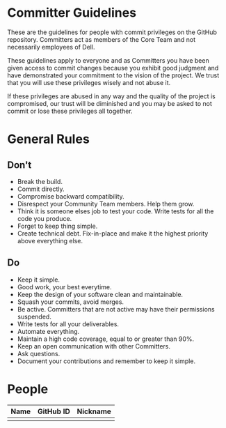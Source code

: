 <!--
Copyright (c) 2020 Dell Inc., or its subsidiaries. All Rights Reserved.

Licensed under the Apache License, Version 2.0 (the "License");
you may not use this file except in compliance with the License.
You may obtain a copy of the License at

    http://www.apache.org/licenses/LICENSE-2.0
-->
# Committer Guidelines
These are the guidelines for people with commit privileges on the GitHub repository. Committers act as members of the Core Team and not necessarily employees of Dell. 

These guidelines apply to everyone and as Committers you have been given access to commit changes because you exhibit good judgment and have demonstrated your commitment to the vision of the project. We trust that you will use these privileges wisely and not abuse it. 

If these privileges are abused in any way and the quality of the project is compromised, our trust will be diminished and you may be asked to not commit or lose these privileges all together. 

# General Rules
## Don't
* Break the build.
* Commit directly.
* Compromise backward compatibility.
* Disrespect your Community Team members. Help them grow.
* Think it is someone elses job to test your code. Write tests for all the code you produce.
* Forget to keep thing simple.
* Create technical debt. Fix-in-place and make it the highest priority above everything else.

## Do
* Keep it simple.
* Good work, your best everytime.
* Keep the design of your software clean and maintainable.
* Squash your commits, avoid merges.
* Be active. Committers that are not active may have their permissions suspended.
* Write tests for all your deliverables.
* Automate everything.
* Maintain a high code coverage, equal to or greater than 90%.
* Keep an open communication with other Committers. 
* Ask questions. 
* Document your contributions and remember to keep it simple. 

# People
| Name  |  GitHub ID  |  Nickname  |
|-------|-------------|------------|
|       |             |            |